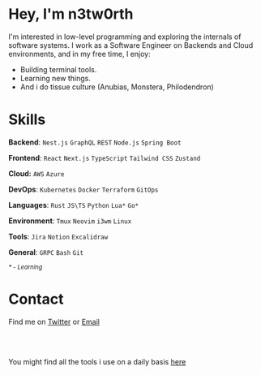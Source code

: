 # Hey, I'm n3tw0rth

I'm interested in low-level programming and exploring the internals of software systems.
I work as a Software Engineer on Backends and Cloud environments, and in my free time, I enjoy:

- Building terminal tools.
- Learning new things.
- And i do tissue culture (Anubias, Monstera, Philodendron)

# Skills

**Backend**:  `Nest.js` `GraphQL` `REST` `Node.js` `Spring Boot`

**Frontend**: `React` `Next.js` `TypeScript` `Tailwind CSS` `Zustand`

**Cloud:** `AWS` `Azure`

**DevOps**: `Kubernetes` `Docker` `Terraform` `GitOps`

**Languages**: `Rust` `JS\TS` `Python` `Lua*` `Go*`

**Environment**: `Tmux` `Neovim` `i3wm` `Linux`

**Tools**: `Jira` `Notion` `Excalidraw`

**General**: `GRPC` `Bash` `Git`


<sub>*\* - Learning*</sub>


# Contact

Find me on [Twitter](https://www.x.com/0xbyt3z/) or [Email](mailto:waootkt3g@mozmail.com)

<br>
<br>

You might find all the tools i use on a daily basis [here](https://github.com/n3tw0rth/dotfiles/blob/master/readme.md)
